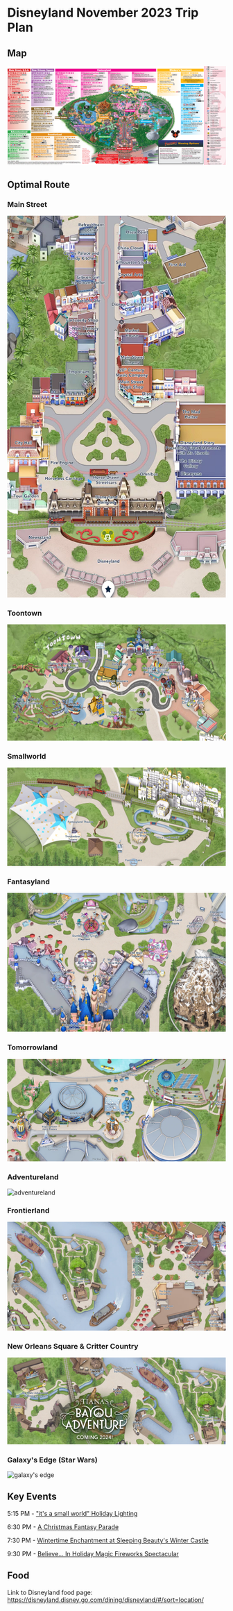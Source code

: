 # Disneyland November 2023 Trip Plan

## Map

![map](images/map.png)

## Optimal Route

### Main Street

![main street](images/09-mainstreet.png)

### Toontown

![toontown](images/01-toontown.png)


### Smallworld

![smallworld](images/02-smallworld.png)


### Fantasyland

![fantasyland](images/03-fantasyland.png)

### Tomorrowland

![tomorrowland](images/04-tomorrowland.png)

### Adventureland

![adventureland](images/05-adventureland.png)

### Frontierland

![frontierland](images/06-frontierland.png)

### New Orleans Square & Critter Country

![new orleans square](images/07-crittercountry.png)

### Galaxy's Edge (Star Wars)

![galaxy's edge](images/08-starwarsland.png)

## Key Events

5:15 PM - ["it's a small world" Holiday Lighting](https://disneyland.disney.go.com/entertainment/disneyland/its-a-small-world-holiday-lighting/)

6:30 PM - [A Christmas Fantasy Parade](https://disneyland.disney.go.com/entertainment/disneyland/christmas-fantasy-parade/)

7:30 PM - [Wintertime Enchantment at Sleeping Beauty's Winter Castle](https://disneyland.disney.go.com/entertainment/disneyland/wintertime-enchantment-sleeping-beauty-castle/)

9:30 PM - [Believe... In Holiday Magic Fireworks Spectacular](https://disneyland.disney.go.com/entertainment/disneyland/believe-in-holiday-magic-fireworks/)

## Food

Link to Disneyland food page: <https://disneyland.disney.go.com/dining/disneyland/#/sort=location/>
